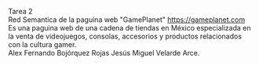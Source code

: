 Tarea 2  
Red Semantica de la paguina web "GamePlanet" https://gameplanet.com  
Es una paguina web de una cadena de tiendas en México especializada en la venta de videojuegos, consolas, accesorios y productos relacionados con la cultura gamer.  
Alex Fernando Bojórquez Rojas
Jesús Miguel Velarde Arce.
